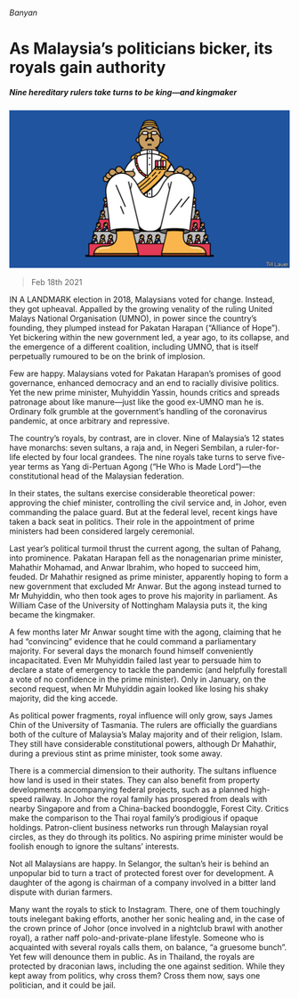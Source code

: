 ###### Banyan

# As Malaysia’s politicians bicker, its royals gain authority 

##### Nine hereditary rulers take turns to be king—and kingmaker 

![image](images/20210220_ASD001_0.jpg) 

> Feb 18th 2021 


IN A LANDMARK election in 2018, Malaysians voted for change. Instead, they got upheaval. Appalled by the growing venality of the ruling United Malays National Organisation (UMNO), in power since the country’s founding, they plumped instead for Pakatan Harapan (“Alliance of Hope”). Yet bickering within the new government led, a year ago, to its collapse, and the emergence of a different coalition, including UMNO, that is itself perpetually rumoured to be on the brink of implosion.


Few are happy. Malaysians voted for Pakatan Harapan’s promises of good governance, enhanced democracy and an end to racially divisive politics. Yet the new prime minister, Muhyiddin Yassin, hounds critics and spreads patronage about like manure—just like the good ex-UMNO man he is. Ordinary folk grumble at the government’s handling of the coronavirus pandemic, at once arbitrary and repressive.



The country’s royals, by contrast, are in clover. Nine of Malaysia’s 12 states have monarchs: seven sultans, a raja and, in Negeri Sembilan, a ruler-for-life elected by four local grandees. The nine royals take turns to serve five-year terms as Yang di-Pertuan Agong (“He Who is Made Lord”)—the constitutional head of the Malaysian federation.


In their states, the sultans exercise considerable theoretical power: approving the chief minister, controlling the civil service and, in Johor, even commanding the palace guard. But at the federal level, recent kings have taken a back seat in politics. Their role in the appointment of prime ministers had been considered largely ceremonial.


Last year’s political turmoil thrust the current agong, the sultan of Pahang, into prominence. Pakatan Harapan fell as the nonagenarian prime minister, Mahathir Mohamad, and Anwar Ibrahim, who hoped to succeed him, feuded. Dr Mahathir resigned as prime minister, apparently hoping to form a new government that excluded Mr Anwar. But the agong instead turned to Mr Muhyiddin, who then took ages to prove his majority in parliament. As William Case of the University of Nottingham Malaysia puts it, the king became the kingmaker.


A few months later Mr Anwar sought time with the agong, claiming that he had “convincing” evidence that he could command a parliamentary majority. For several days the monarch found himself conveniently incapacitated. Even Mr Muhyiddin failed last year to persuade him to declare a state of emergency to tackle the pandemic (and helpfully forestall a vote of no confidence in the prime minister). Only in January, on the second request, when Mr Muhyiddin again looked like losing his shaky majority, did the king accede.


As political power fragments, royal influence will only grow, says James Chin of the University of Tasmania. The rulers are officially the guardians both of the culture of Malaysia’s Malay majority and of their religion, Islam. They still have considerable constitutional powers, although Dr Mahathir, during a previous stint as prime minister, took some away.


There is a commercial dimension to their authority. The sultans influence how land is used in their states. They can also benefit from property developments accompanying federal projects, such as a planned high-speed railway. In Johor the royal family has prospered from deals with nearby Singapore and from a China-backed boondoggle, Forest City. Critics make the comparison to the Thai royal family’s prodigious if opaque holdings. Patron-client business networks run through Malaysian royal circles, as they do through its politics. No aspiring prime minister would be foolish enough to ignore the sultans’ interests.


Not all Malaysians are happy. In Selangor, the sultan’s heir is behind an unpopular bid to turn a tract of protected forest over for development. A daughter of the agong is chairman of a company involved in a bitter land dispute with durian farmers.


Many want the royals to stick to Instagram. There, one of them touchingly touts inelegant baking efforts, another her sonic healing and, in the case of the crown prince of Johor (once involved in a nightclub brawl with another royal), a rather naff polo-and-private-plane lifestyle. Someone who is acquainted with several royals calls them, on balance, “a gruesome bunch”. Yet few will denounce them in public. As in Thailand, the royals are protected by draconian laws, including the one against sedition. While they kept away from politics, why cross them? Cross them now, says one politician, and it could be jail.

